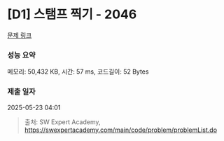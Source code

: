 # [D1] 스탬프 찍기 - 2046 

[문제 링크](https://swexpertacademy.com/main/code/problem/problemDetail.do?contestProbId=AV5QKdT6AyYDFAUq) 

### 성능 요약

메모리: 50,432 KB, 시간: 57 ms, 코드길이: 52 Bytes

### 제출 일자

2025-05-23 04:01



> 출처: SW Expert Academy, https://swexpertacademy.com/main/code/problem/problemList.do